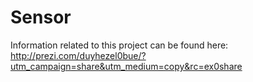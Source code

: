 Sensor
======

Information related to this project can be found here: http://prezi.com/duyhezel0bue/?utm_campaign=share&utm_medium=copy&rc=ex0share

